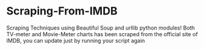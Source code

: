 # Scraping-From-IMDB

Scraping Techniques using Beautiful Soup and urllib python modules!
Both TV-meter and Movie-Meter charts has been scraped from the official site of IMDB, you can update just by running your script again
